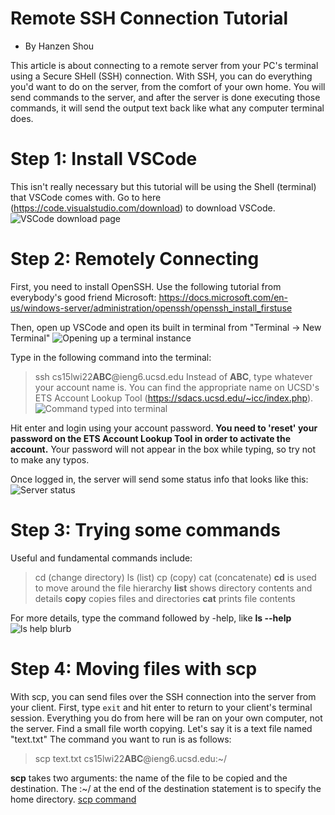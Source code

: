 # Remote SSH Connection Tutorial
- By Hanzen Shou

This article is about connecting to a remote server from your PC's terminal using a Secure SHell (SSH) connection. 
With SSH, you can do everything you'd want to do on the server, from the comfort of your own home. 
You will send commands to the server, and after the server is done executing those commands, it will send the output text back like what any computer terminal does.

# Step 1: Install VSCode
This isn't really necessary but this tutorial will be using the Shell (terminal) that VSCode comes with.
Go to here (https://code.visualstudio.com/download) to download VSCode.
![VSCode download page](/VSCode_download.png)

# Step 2: Remotely Connecting
First, you need to install OpenSSH. Use the following tutorial from everybody's good friend Microsoft: https://docs.microsoft.com/en-us/windows-server/administration/openssh/openssh_install_firstuse

Then, open up VSCode and open its built in terminal from "Terminal -> New Terminal"
![Opening up a terminal instance](/VSCode_terminal_menu.png)

Type in the following command into the terminal:
> ssh cs15lwi22**ABC**@ieng6.ucsd.edu
Instead of **ABC**, type whatever your account name is. You can find the appropriate name on UCSD's ETS Account Lookup Tool (https://sdacs.ucsd.edu/~icc/index.php).
![Command typed into terminal](/SSH_command.png)

Hit enter and login using your account password. **You need to 'reset' your password on the ETS Account Lookup Tool in order to activate the account.**
Your password will not appear in the box while typing, so try not to make any typos.

Once logged in, the server will send some status info that looks like this:
![Server status](/Server_status.png)

# Step 3: Trying some commands
Useful and fundamental commands include:
> cd (change directory)
> ls (list)
> cp (copy)
> cat (concatenate)
**cd** is used to move around the file hierarchy
**list** shows directory contents and details
**copy** copies files and directories
**cat** prints file contents

For more details, type the command followed by -help, like **ls --help**
![ls help blurb](/ls_help.png)

# Step 4: Moving files with scp
With scp, you can send files over the SSH connection into the server from your client.
First, type `exit` and hit enter to return to your client's terminal session. Everything you do from here will be ran on your own computer, not the server.
Find a small file worth copying. Let's say it is a text file named "text.txt" The command you want to run is as follows:
> scp text.txt cs15lwi22**ABC**@ieng6.ucsd.edu:~/

**scp** takes two arguments: the name of the file to be copied and the destination. The :~/ at the end of the destination statement is to specify the home directory.
[scp command](/scp_command.png)
